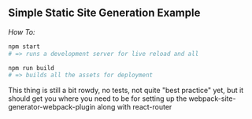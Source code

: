 ## Simple Static Site Generation Example

_How To:_

```bash
npm start
# => runs a development server for live reload and all

npm run build
# => builds all the assets for deployment
```

This thing is still a bit rowdy, no tests, not quite "best practice" yet, but it
should get you where you need to be for setting up the
webpack-site-generator-webpack-plugin along with react-router
